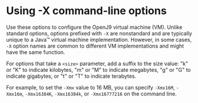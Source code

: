 <!--
* Copyright (c) 2017, 2019 IBM Corp. and others
*
* This program and the accompanying materials are made
* available under the terms of the Eclipse Public License 2.0
* which accompanies this distribution and is available at
* https://www.eclipse.org/legal/epl-2.0/ or the Apache
* License, Version 2.0 which accompanies this distribution and
* is available at https://www.apache.org/licenses/LICENSE-2.0.
*
* This Source Code may also be made available under the
* following Secondary Licenses when the conditions for such
* availability set forth in the Eclipse Public License, v. 2.0
* are satisfied: GNU General Public License, version 2 with
* the GNU Classpath Exception [1] and GNU General Public
* License, version 2 with the OpenJDK Assembly Exception [2].
*
* [1] https://www.gnu.org/software/classpath/license.html
* [2] http://openjdk.java.net/legal/assembly-exception.html
*
* SPDX-License-Identifier: EPL-2.0 OR Apache-2.0 OR GPL-2.0 WITH
* Classpath-exception-2.0 OR LicenseRef-GPL-2.0 WITH Assembly-exception
-->

# Using -X command-line options


Use these options to configure the OpenJ9 virtual machine (VM). Unlike standard options, options prefixed with `-X` are nonstandard and are typically unique to a Java&trade; virtual
machine implementation. However, in some cases, `-X` option names are common to different VM implementations and might have the same function.

For options that take a `<size>` parameter, add a suffix to the size value: "k" or "K" to indicate kilobytes, "m" or "M" to indicate megabytes, "g" or "G" to indicate gigabytes, or "t" or "T" to indicate terabytes.

For example, to set the `-Xmx` value to 16 MB, you can specify `-Xmx16M`, `-Xmx16m`, `-Xmx16384K`, `-Xmx16384k`, or `-Xmx16777216` on the command line.


<!-- ==== END OF TOPIC ==== x_jvm_commands.md ==== -->
